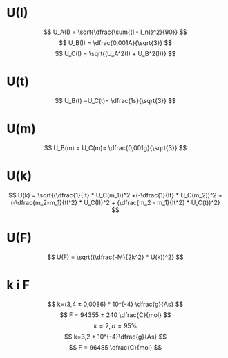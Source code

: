 # U(I)
$$
U_A(I) = \sqrt{\dfrac{\sum{(I - I_n)}^2}{90}}
$$
$$
U_B(I) = \dfrac{0,001A}{\sqrt{3}}
$$
$$
U_C(I) = \sqrt{(U_A^2(I) + U_B^2(I))}
$$
# U(t)
$$
U_B(t) =U_C(t)=  \dfrac{1s}{\sqrt{3}}
$$

# U(m)
$$
U_B(m) = U_C(m)=  \dfrac{0,001g}{\sqrt{3}}
$$
# U(k)
$$
U(k) = \sqrt{(\dfrac{1}{It} * U_C(m_1))^2 +(-\dfrac{1}{It} * U_C(m_2))^2 + (-\dfrac{m_2-m_1}{tI^2} * U_C(I))^2 + (\dfrac{m_2 - m_1}{It^2} * U_C(t))^2}
$$
# U(F)
$$
U(F) = \sqrt{(\dfrac{-M}{2k^2} * U(k))^2}
$$
# k i F
$$
k=(3,4 ± 0,0086) * 10^{-4} \dfrac{g}{As}
$$
$$
F = 94355 ± 240 \dfrac{C}{mol}  
$$
$$
k=2, \alpha=95\%
$$
$$
k=3,2 * 10^{-4}\dfrac{g}{As}
$$
$$
F = 96485 \dfrac{C}{mol}
$$

